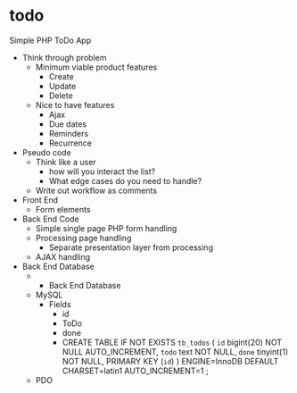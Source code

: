 # todo
Simple PHP ToDo App

- Think through problem
    - Minimum viable product features
        - Create
        - Update
        - Delete
    - Nice to have features
        - Ajax
        - Due dates
        - Reminders
        - Recurrence
- Pseudo code
    - Think like a user
        - how will you interact the list?
        - What edge cases do you need to handle?
    - Write out workflow as comments
- Front End
    - Form elements
- Back End Code
    - Simple single page PHP form handling
    - Processing page handling
        - Separate presentation layer from processing
    - AJAX handling
- Back End Database
    - - Back End Database
    - MySQL
        - Fields
            - id
            - ToDo
            - done
            - CREATE TABLE IF NOT EXISTS `tb_todos` (
              `id` bigint(20) NOT NULL AUTO_INCREMENT,
              `todo` text NOT NULL,
              `done` tinyint(1) NOT NULL,
              PRIMARY KEY (`id`)
            ) ENGINE=InnoDB DEFAULT CHARSET=latin1 AUTO_INCREMENT=1 ;
    - PDO
